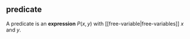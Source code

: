 ## predicate
A predicate is an **expression** $P(x, y)$ with [[free-variable|free-variables]] $x$ and $y$.